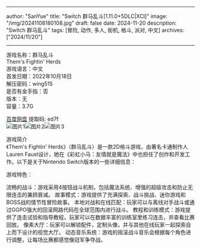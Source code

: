 
---
author: "SanYue"
title: "Switch 群马乱斗[1.11.0+5DLC|XCI]"
image: "/img/20241108180108.jpg"
draft: false
date: 2024-11-20
description: "Switch 群马乱斗"
tags: [冒险, 动作, 多人, 街机, 格斗, 派对, 中文]
archives: ["2024/11/20"]

---

游戏名称：群马乱斗   
Them's Fightin' Herds    
游戏语言：中文  
首发日期：2022年10月18日  
解压密码：wing515  
是否有金手指：否  
版本：无   
容量：3.7G

[百度网盘](https//pan.baidu.com/s/1-UjsGSZyB_chff7tQEywuA) 提取码: ed7f  
![图片1](/img/fd1e26.jpg)![图片2](/img/4ff9dd.jpg)![图片3](/img/c47066.jpg)  

游戏简介  
《Them's Fightin' Herds》（群马乱斗）是一款2D格斗游戏，由著名卡通制作人Lauren Faust设计，她在《彩虹小马：友情就是魔法》中也担任了创作和开发工作。以下是关于Nintendo Switch版本的一些详细信息：

游戏特色：

流畅的战斗：游戏采用4按钮战斗机制，包括魔法系统、增强的超级攻击和防止无限连击的兼顾衰减。
故事模式：游戏提供了充满探索、战斗挑战、迷你游戏和BOSS战的情节性冒险故事。
本地对战和在线匹配：玩家可以与离线对手战斗或通过GGPO强大的回滚网路代码在全球范围内进行战斗。
教程和训练模式：游戏提供了连击试验和指导教程，玩家可以在数据丰富的训练室里练习连击，并查看比赛回放。
像素大厅：玩家可以解锁配件，定制头像，并与其他在线玩家一起探索自上而下设计的视觉大厅。
动态音乐系统：游戏的摇滚战斗音乐会根据每个角色进行调整，让每场比赛都感觉像冠军争夺战。
